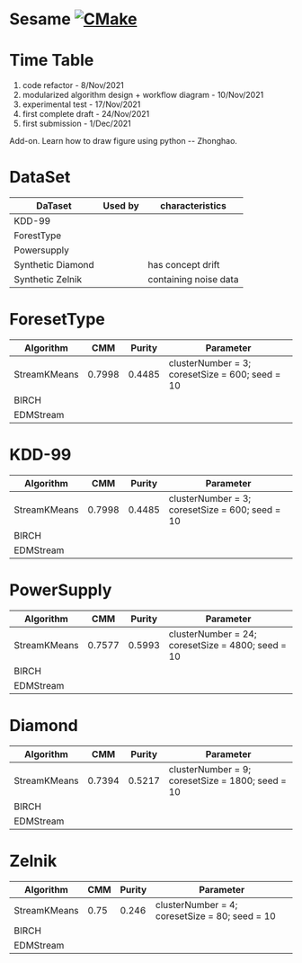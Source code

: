 # Sesame [![CMake](https://github.com/intellistream/Sesame/actions/workflows/cmake.yml/badge.svg?branch=main)](https://github.com/intellistream/Sesame/actions/workflows/cmake.yml)

# Time Table

1. code refactor - 8/Nov/2021
2. modularized algorithm design + workflow diagram - 10/Nov/2021
3. experimental test - 17/Nov/2021
4. first complete draft - 24/Nov/2021
5. first submission - 1/Dec/2021

Add-on. Learn how to draw figure using python -- Zhonghao.

# DataSet

| DaTaset           | Used by | characteristics       |
| ----------------- | ------- | --------------------- |
| KDD-99            |         |                       |
| ForestType        |         |                       |
| Powersupply       |         |                       |
| Synthetic Diamond |         | has concept drift     |
| Synthetic Zelnik  |         | containing noise data |



# ForesetType

| Algorithm    | CMM    | Purity | Parameter                                       |
| ------------ | ------ | ------ | ----------------------------------------------- |
| StreamKMeans | 0.7998 | 0.4485 | clusterNumber = 3; coresetSize = 600; seed = 10 |
| BIRCH        |        |        |                                                 |
| EDMStream    |        |        |                                                 |



# KDD-99

| Algorithm    | CMM    | Purity | Parameter                                       |
| ------------ | ------ | ------ | ----------------------------------------------- |
| StreamKMeans | 0.7998 | 0.4485 | clusterNumber = 3; coresetSize = 600; seed = 10 |
| BIRCH        |        |        |                                                 |
| EDMStream    |        |        |                                                 |



# PowerSupply

| Algorithm    | CMM    | Purity | Parameter                                         |
| ------------ | ------ | ------ | ------------------------------------------------- |
| StreamKMeans | 0.7577 | 0.5993 | clusterNumber = 24; coresetSize = 4800; seed = 10 |
| BIRCH        |        |        |                                                   |
| EDMStream    |        |        |                                                   |



# Diamond

| Algorithm    | CMM    | Purity | Parameter                                        |
| ------------ | ------ | ------ | ------------------------------------------------ |
| StreamKMeans | 0.7394 | 0.5217 | clusterNumber = 9; coresetSize = 1800; seed = 10 |
| BIRCH        |        |        |                                                  |
| EDMStream    |        |        |                                                  |



# Zelnik

| Algorithm    | CMM  | Purity | Parameter                                      |
| ------------ | ---- | ------ | ---------------------------------------------- |
| StreamKMeans | 0.75 | 0.246  | clusterNumber = 4; coresetSize = 80; seed = 10 |
| BIRCH        |      |        |                                                |
| EDMStream    |      |        |                                                |

